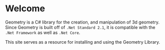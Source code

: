 # Welcome

Geometry is a C# library for the creation, and manipulation of 3d geometry. Since Geometry is built off of `.Net Standard 2.1`, it is compatible with the `.Net Framework` as well as `.Net Core`. 

This site serves as a resource for installing and using the Geometry Library. 
